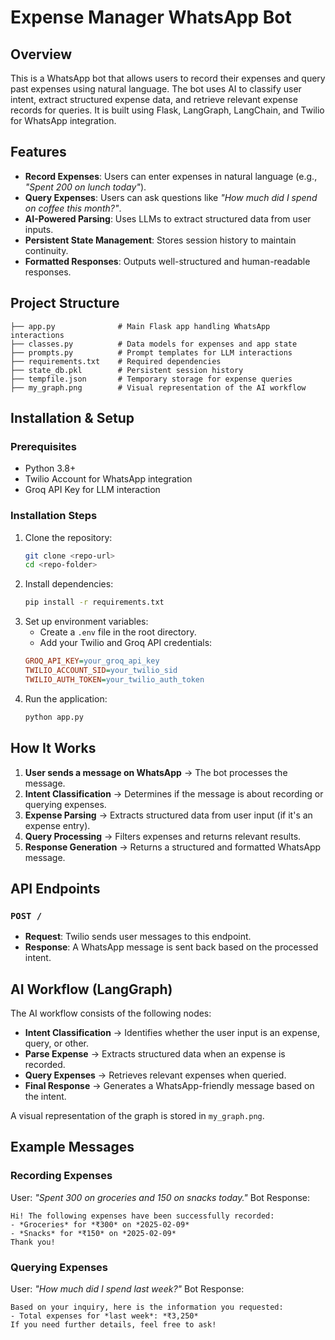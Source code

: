 # Expense Manager WhatsApp Bot

## Overview
This is a WhatsApp bot that allows users to record their expenses and query past expenses using natural language. The bot uses AI to classify user intent, extract structured expense data, and retrieve relevant expense records for queries. It is built using Flask, LangGraph, LangChain, and Twilio for WhatsApp integration.

## Features
- **Record Expenses**: Users can enter expenses in natural language (e.g., *"Spent 200 on lunch today"*).
- **Query Expenses**: Users can ask questions like *"How much did I spend on coffee this month?"*.
- **AI-Powered Parsing**: Uses LLMs to extract structured data from user inputs.
- **Persistent State Management**: Stores session history to maintain continuity.
- **Formatted Responses**: Outputs well-structured and human-readable responses.

## Project Structure
```
├── app.py              # Main Flask app handling WhatsApp interactions
├── classes.py          # Data models for expenses and app state
├── prompts.py          # Prompt templates for LLM interactions
├── requirements.txt    # Required dependencies
├── state_db.pkl        # Persistent session history
├── tempfile.json       # Temporary storage for expense queries
├── my_graph.png        # Visual representation of the AI workflow
```

## Installation & Setup
### Prerequisites
- Python 3.8+
- Twilio Account for WhatsApp integration
- Groq API Key for LLM interaction

### Installation Steps
1. Clone the repository:
   ```bash
   git clone <repo-url>
   cd <repo-folder>
   ```
2. Install dependencies:
   ```bash
   pip install -r requirements.txt
   ```
3. Set up environment variables:
   - Create a `.env` file in the root directory.
   - Add your Twilio and Groq API credentials:
   ```ini
   GROQ_API_KEY=your_groq_api_key
   TWILIO_ACCOUNT_SID=your_twilio_sid
   TWILIO_AUTH_TOKEN=your_twilio_auth_token
   ```
4. Run the application:
   ```bash
   python app.py
   ```

## How It Works
1. **User sends a message on WhatsApp** → The bot processes the message.
2. **Intent Classification** → Determines if the message is about recording or querying expenses.
3. **Expense Parsing** → Extracts structured data from user input (if it's an expense entry).
4. **Query Processing** → Filters expenses and returns relevant results.
5. **Response Generation** → Returns a structured and formatted WhatsApp message.

## API Endpoints
### `POST /`
- **Request**: Twilio sends user messages to this endpoint.
- **Response**: A WhatsApp message is sent back based on the processed intent.

## AI Workflow (LangGraph)
The AI workflow consists of the following nodes:
- **Intent Classification** → Identifies whether the user input is an expense, query, or other.
- **Parse Expense** → Extracts structured data when an expense is recorded.
- **Query Expenses** → Retrieves relevant expenses when queried.
- **Final Response** → Generates a WhatsApp-friendly message based on the intent.

A visual representation of the graph is stored in `my_graph.png`.

## Example Messages
### Recording Expenses
User: *"Spent 300 on groceries and 150 on snacks today."*
Bot Response:
```
Hi! The following expenses have been successfully recorded:
- *Groceries* for *₹300* on *2025-02-09*
- *Snacks* for *₹150* on *2025-02-09*
Thank you!
```

### Querying Expenses
User: *"How much did I spend last week?"*
Bot Response:
```
Based on your inquiry, here is the information you requested:
- Total expenses for *last week*: *₹3,250*
If you need further details, feel free to ask!
```


